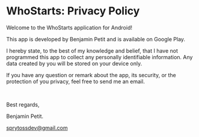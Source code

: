 # WhoStarts: Privacy Policy

Welcome to the WhoStarts application for Android!

This app is developed by Benjamin Petit and is available on Google Play.

I hereby state, to the best of my knowledge and belief, that I have not programmed this app to collect any personally identifiable information. Any data created by you will be stored on your device only.


If you have any question or remark about the app, its security, or the protection of you privacy, feel free to send me an email.

<br>

Best regards,

Benjamin Petit.

sprytossdev@gmail.com